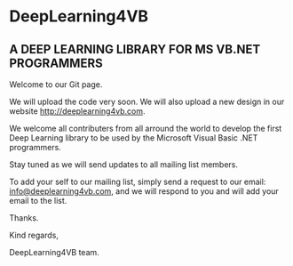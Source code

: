 # DeepLearning4VB
A DEEP LEARNING LIBRARY FOR  MS VB.NET PROGRAMMERS
--------------------------------------------------------

Welcome to our Git page.

We will upload the code very soon.
We will also upload a new design in our website http://deeplearning4vb.com.

We welcome all contributers from all arround the world to develop the first Deep Learning library to be used by the Microsoft Visual Basic .NET programmers.

Stay tuned as we will send updates to all mailing list members.

To add your self to our mailing list, simply send a request to our email: info@deeplearning4vb.com, and we will respond to you and will add your email to the list.

Thanks.

Kind regards,

DeepLearning4VB team.
